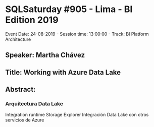 # SQLSaturday #905 - Lima - BI Edition 2019
Event Date: 24-08-2019 - Session time: 13:00:00 - Track: BI Platform Architecture
## Speaker: Martha Chávez
## Title: Working with Azure Data Lake
## Abstract:
### Arquitectura Data Lake
Integration runtime
Storage Explorer
Integración Data Lake con otros servicios de Azure

